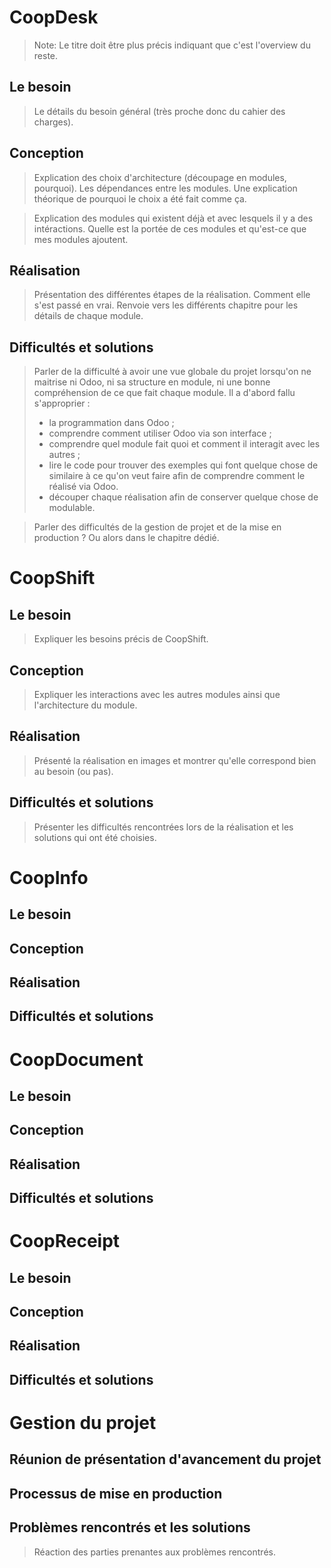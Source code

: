 # CoopDesk

> Note: Le titre doit être plus précis indiquant que c'est l'overview du
> reste.

## Le besoin

> Le détails du besoin général (très proche donc du cahier des charges).

## Conception

> Explication des choix d'architecture (découpage en modules, pourquoi).
> Les dépendances entre les modules. Une explication théorique de pourquoi
> le choix a été fait comme ça.

> Explication des modules qui existent déjà et avec lesquels il y a des
> intéractions. Quelle est la portée de ces modules et qu'est-ce que mes
> modules ajoutent.

## Réalisation

> Présentation des différentes étapes de la réalisation. Comment elle
> s'est passé en vrai. Renvoie vers les différents chapitre pour les
> détails de chaque module.

## Difficultés et solutions

> Parler de la difficulté à avoir une vue globale du projet lorsqu'on ne
> maitrise ni Odoo, ni sa structure en module, ni une bonne
> compréhension de ce que fait chaque module.
> Il a d'abord fallu s'approprier :
>
> - la programmation dans Odoo ;
> - comprendre comment utiliser Odoo via son interface ;
> - comprendre quel module fait quoi et comment il interagit avec les
>   autres ;
> - lire le code pour trouver des exemples qui font quelque chose de
>   similaire à ce qu'on veut faire afin de comprendre comment le
>   réalisé via Odoo.
> - découper chaque réalisation afin de conserver quelque chose de
>   modulable.

> Parler des difficultés de la gestion de projet et de la mise en
> production ? Ou alors dans le chapitre dédié.


# CoopShift

## Le besoin

> Expliquer les besoins précis de CoopShift.

## Conception

> Expliquer les interactions avec les autres modules ainsi que
> l'architecture du module.

## Réalisation

> Présenté la réalisation en images et montrer qu'elle correspond bien au
> besoin (ou pas).

## Difficultés et solutions

> Présenter les difficultés rencontrées lors de la réalisation et les
> solutions qui ont été choisies.


# CoopInfo

## Le besoin

## Conception

## Réalisation

## Difficultés et solutions


# CoopDocument

## Le besoin

## Conception

## Réalisation

## Difficultés et solutions


# CoopReceipt

## Le besoin

## Conception

## Réalisation

## Difficultés et solutions


# Gestion du projet

## Réunion de présentation d'avancement du projet

## Processus de mise en production

## Problèmes rencontrés et les solutions

> Réaction des parties prenantes aux problèmes rencontrés.
